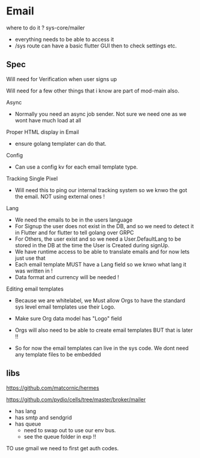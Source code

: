 # Email

where to do it ? sys-core/mailer
- everything needs to be able to access it
- /sys route can have a basic flutter GUI then to check settings etc.

## Spec

Will need for Verification when user signs up

Will need for a few other things that i know are part of mod-main also.

Async
- Normally you need an async job sender. Not sure we need one as we wont have much load at all

Proper HTML display in Email
- ensure golang templater can do that.

Config
- Can use a config kv for each email template type.

Tracking Single Pixel
- Will need this to ping our internal tracking system so we knwo the got the email. NOT using external ones !

Lang
- We need the emails to be in the users language
- For Signup the user does not exist in the DB, and so we need to detect it in Flutter and for flutter to tell golang over GRPC
- For Others, the user exist and so we need a User.DefaultLang to be stored in the DB at the time the User is Created during signUp. 
- We have runtime access to be able to translate emails and for now lets just use that
- Each email template MUST have a Lang field so we knwo what lang it was written in !
- Data format and currency will be needed !


Editing email templates
- Because we are whitelabel, we Must allow Orgs to have the standard sys level email templates use their Logo.
- Make sure Org data model has "Logo" field 

- Orgs will also need to be able to create email templates BUT that is later !!
- So for now the email templates can live in the sys code. We dont need any template files to be embedded

## libs

https://github.com/matcornic/hermes

https://github.com/pydio/cells/tree/master/broker/mailer
- has lang
- has smtp and sendgrid
- has queue
	- need to swap out to use our env bus.
	- see the queue folder in exp !!

TO use gmail we need to first get auth codes.

